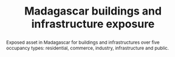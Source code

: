 ---
schema: rdl
title: Madagascar buildings and infrastructure exposure
organization: GFDRR
filename: exp-mdg-all
resources:
  - name: 'Madagascar exposure, all types'
    aggregation_type: Grid
    format:
      - geotiff
    resource_description: Economic value of exposure over 5 occupancy categories aggregated at 1 km.
    h-res: 1 km
    epsg: 4326 (WGS84)
    url: >-
      https://rdl-jkan-datasets.s3-ap-southeast-2.amazonaws.com/exposure/exp-mdg-grd.zip
  - name: 'Madagascar exposure, all types (ADM2 and ADM3)'
    aggregation_type: Administrative boundaries
    format:
      - gpkg
    resource_description: >-
      Economic value of exposure over 5 occupancy categories aggregated at ADM2
      and ADM3 level.
    h-res: ''
    epsg: 4326 (WGS84)
    url: >-
      https://rdl-jkan-datasets.s3-ap-southeast-2.amazonaws.com/exposure/exp-mdg-adm.gpkg
category:
  - Exposure
abstract: >-
  Exposed asset in Madagascar for buildings and infrastructures over five
  occupancy types: residential, commerce, industry, infrastructure and public.
notes: >-
  This data set was produced with financial support from the European Union in
  the framework of the ACP-EU Natural Disaster Risk Reduction Program, managed
  by the Global Facility for Disaster Reduction and Recovery (GFDRR).
source: SWIO-RAFI
model_date: '2016'
version: '1'
purpose: >-
  Quantification of site specific risk of flood, earthquakes, tropical cyclones,
  storm surge and tsunamis, to support improvement in the resiliency and
  capacity of South West Indian Ocean island states through the creation of
  disaster risk financing strategies.
project: >-
  GFDRR South West Indian Ocean Risk Assessment and Financing Initiative
  (SWIO-RAFI)
biblio_title: >-
  World Bank (2017) - Southwest Indian Ocean Risk Assessment and Financing
  Initiative: Final report on risk profiles
biblio_url: >-
  https://rdl-jkan-datasets.s3-ap-southeast-2.amazonaws.com/bibliography/AIR+(2016)+-+SWIO-RAFI+Component+4+-+Risk+profiles.pdf
geo_coverage:
  - MDG
license: 'https://creativecommons.org/licenses/by-sa/4.0/'
maintainer: GFDRR
maintainer_email: contact@riskdatalibrary.org
exposure_category:
  - Buildings
occupancy:
  - Residential, Commerce, Industry, Infrastructure, Public
occupancy_time: ''
taxonomy_source: AIR worldwide
taxonomy_code: ''
event_time_year: ''
add_attributes: ''
val_type:
  - Structure
val_unit: USD
---